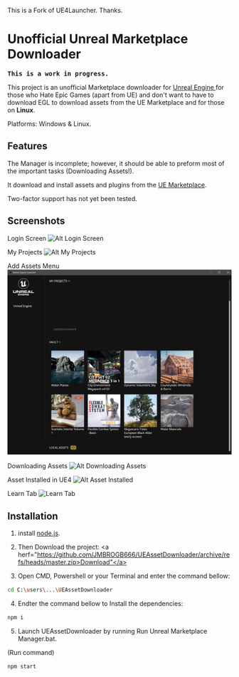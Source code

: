 This is a Fork of <a herf="https://github.com/nmrugg/UE4Launcher">UE4Launcher</a>.
Thanks.

<h1>Unofficial Unreal Marketplace Downloader</h1>

<strong><pre>This is a work in progress.</pre></strong>

This project is an unofficial Marketplace downloader for <a href="https://www.unrealengine.com/">Unreal Engine </a> for those who Hate Epic Games (apart from UE) and don't want to have to download EGL to download assets from the UE Marketplace and for those on <strong>Linux</strong>.

Platforms: Windows & Linux.

<h2>Features</h2>

The Manager is incomplete; however, it should be able to preform most of the important tasks (Downloading Assets!).

It download and install assets and plugins from the <a href="https://www.unrealengine.com/marketplace/en-US/store">UE Marketplace</a>.

Two-factor support has not yet been tested.


<h2>Screenshots</h2>

Login Screen
![Alt Login Screen](docs/images/0-login.png)

My Projects
![Alt My Projects](docs/images/1-my-projects.jpg)

Add Assets Menu
![Alt Add Assets Menu](docs/images/2-asset-menu.jpg)

Downloading Assets
![Alt Downloading Assets](docs/images/3-downloading-asset.jpg)

Asset Installed in UE4
![Alt Asset Installed](docs/images/4-in-ue4.jpg)

Learn Tab
![Learn Tab](docs/images/5-learn-tab.jpg)

<h2>Installation</h2>

1. install <a href=https://nodejs.org/en/download/>node.js</a>.

2. Then Download the project:
<a herf="https://github.com/JMBROGB666/UEAssetDownloader/archive/refs/heads/master.zip>Download"</a>

3. Open CMD, Powershell or your Terminal and enter the command bellow:
```bash
cd C:\users\...\UEAssetDownloader
```

4. Endter the command bellow to Install the dependencies:
```bash
npm i
```


5. Launch UEAssetDownloader by running Run Unreal Marketplace Manager.bat.



(Run command)
```bash
npm start
```

